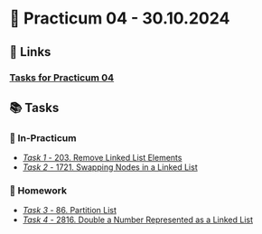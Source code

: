 # 📝 Practicum 04 - 30.10.2024

## 🔗 Links
### [Tasks for Practicum 04](https://leetcode.com/problem-list/awvsir0j/)

## 📚 Tasks
### 🏫 In-Practicum
- [*Task 1* - 203. Remove Linked List Elements](https://leetcode.com/problems/remove-linked-list-elements/description/?envType=problem-list-v2&envId=awvsir0j)
- [*Task 2* - 1721. Swapping Nodes in a Linked List](https://leetcode.com/problems/swapping-nodes-in-a-linked-list/description/?envType=problem-list-v2&envId=awvsir0j)
### 🏡 Homework
- [*Task 3* - 86. Partition List](https://leetcode.com/problems/partition-list/description/?envType=problem-list-v2&envId=awvsir0j)
- [*Task 4* - 2816. Double a Number Represented as a Linked List](https://leetcode.com/problems/double-a-number-represented-as-a-linked-list/description/?envType=problem-list-v2&envId=awvsir0j)